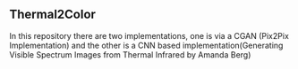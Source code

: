 ## Thermal2Color
In this repository there are two implementations, one is via a CGAN (Pix2Pix Implementation) and the other is a CNN based implementation(Generating Visible Spectrum Images from Thermal Infrared by Amanda Berg)
